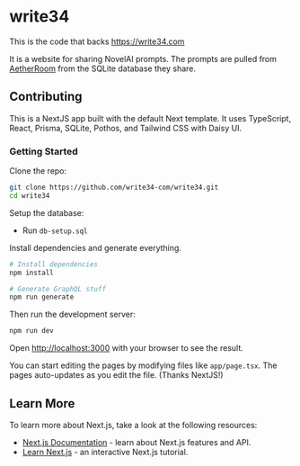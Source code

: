 # write34

This is the code that backs https://write34.com

It is a website for sharing NovelAI prompts. The prompts are pulled from [AetherRoom](https://aetherroom.club) from the SQLite database they share.

## Contributing

This is a NextJS app built with the default Next template. It uses TypeScript, React, Prisma, SQLite, Pothos, and Tailwind CSS with Daisy UI.

### Getting Started

Clone the repo:
```bash
git clone https://github.com/write34-com/write34.git
cd write34
```

Setup the database:
- Run `db-setup.sql`

Install dependencies and generate everything.
```bash
# Install dependencies
npm install

# Generate GraphQL stuff
npm run generate
```

Then run the development server:

```bash
npm run dev
```

Open [http://localhost:3000](http://localhost:3000) with your browser to see the result.

You can start editing the pages by modifying files like `app/page.tsx`. The pages auto-updates as you edit the file. (Thanks NextJS!)

## Learn More

To learn more about Next.js, take a look at the following resources:

- [Next.js Documentation](https://nextjs.org/docs) - learn about Next.js features and API.
- [Learn Next.js](https://nextjs.org/learn) - an interactive Next.js tutorial.
